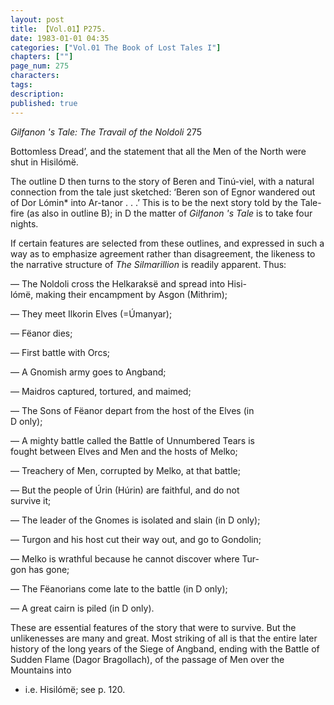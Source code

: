 ```yaml
---
layout: post
title: 【Vol.01】P275.
date: 1983-01-01 04:35
categories: ["Vol.01 The Book of Lost Tales I"]
chapters: [""]
page_num: 275
characters: 
tags: 
description: 
published: true
---
```


<p style="text-indent: 0;">
<I>Gilfanon 's Tale: The Travail of the Noldoli    </I>275
</p>

Bottomless Dread’, and the statement that all the Men of the North were shut in Hisilómë.

The outline D then turns to the story of Beren and Tinú-viel, with a natural connection from the tale just sketched: ‘Beren son of Egnor wandered out of Dor Lómin* into Ar-tanor . . .’ This is to be the next story told by the Tale-fire (as also in outline B); in D the matter of <I>Gilfanon 's Tale </I>is to take four nights.

If certain features are selected from these outlines, and expressed in such a way as to emphasize agreement rather than disagreement, the likeness to the narrative structure of <I>The Silmarillion </I>is readily apparent. Thus:

— The Noldoli cross the Helkaraksë and spread into Hisi-<BR>lómë, making their encampment by Asgon (Mithrim);

— They meet Ilkorin Elves (=Úmanyar);

— Fëanor dies;

— First battle with Orcs;

— A Gnomish army goes to Angband;

— Maidros captured, tortured, and maimed;

— The Sons of Fëanor depart from the host of the Elves (in<BR>D only);

— A mighty battle called the Battle of Unnumbered Tears is<BR>fought between Elves and Men and the hosts of Melko;

— Treachery of Men, corrupted by Melko, at that battle;

— But the people of Úrin (Húrin) are faithful, and do not<BR>survive it;

— The leader of the Gnomes is isolated and slain (in D only);

— Turgon and his host cut their way out, and go to Gondolin;

— Melko is wrathful because he cannot discover where Tur- <BR>gon has gone;

— The Fëanorians come late to the battle (in D only);

— A great cairn is piled (in D only).

These are essential features of the story that were to survive. But the unlikenesses are many and great. Most striking of all is that the entire later history of the long years of the Siege of Angband, ending with the Battle of Sudden Flame (Dagor Bragollach), of the passage of Men over the Mountains into

* i.e. Hisilómë; see p. 120.

